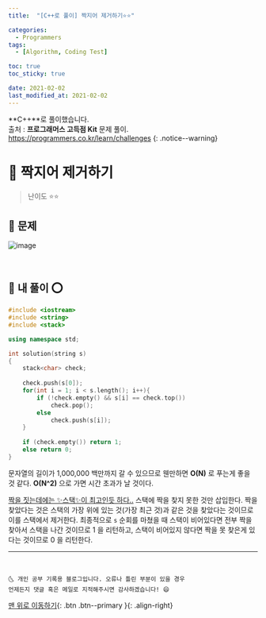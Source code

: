```yaml
---
title:  "[C++로 풀이] 짝지어 제거하기⭐⭐" 

categories:
  - Programmers
tags:
  - [Algorithm, Coding Test]

toc: true
toc_sticky: true

date: 2021-02-02
last_modified_at: 2021-02-02
---
```

**C++**로 풀이했습니다.  
출처 : **프로그래머스 고득점 Kit** 문제 풀이. <https://programmers.co.kr/learn/challenges>
{: .notice--warning}

# 📌 짝지어 제거하기

> 난이도 ⭐⭐

## 🚀 문제

![image](https://user-images.githubusercontent.com/42318591/106489101-c03f3680-64f7-11eb-828d-0bfefefe81af.png)

<br>

## 🚀 내 풀이 ⭕

```cpp
#include <iostream>
#include <string>
#include <stack>

using namespace std;

int solution(string s)
{
    stack<char> check;
    
    check.push(s[0]);
    for(int i = 1; i < s.length(); i++){
        if (!check.empty() && s[i] == check.top())
            check.pop();
        else
            check.push(s[i]);
    }
    
    if (check.empty()) return 1;
    else return 0;
}
```

문자열의 길이가 1,000,000 백만까지 갈 수 있으므로 웬만하면 **O(N)** 로 푸는게 좋을 것 같다. **O(N^2)** 으로 가면 시간 초과가 날 것이다. 

<u>짝을 짓는데에는 ✨스택✨이 최고인듯 하다..</u> 스택에 짝을 찾지 못한 것만 삽입한다. 짝을 찾았다는 것은 스택의 가장 위에 있는 것(가장 최근 것)과 같은 것을 찾았다는 것이므로 이를 스택에서 제거한다. 최종적으로 `s` 순회를 마쳤을 때 스택이 비어있다면 전부 짝을 찾아서 스택을 나간 것이므로 1 을 리턴하고, 스택이 비어있지 않다면 짝을 못 찾은게 있다는 것이므로 0 을 리턴한다.

***
<br>

    🌜 개인 공부 기록용 블로그입니다. 오류나 틀린 부분이 있을 경우 
    언제든지 댓글 혹은 메일로 지적해주시면 감사하겠습니다! 😄

[맨 위로 이동하기](#){: .btn .btn--primary }{: .align-right}